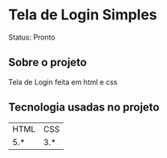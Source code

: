 <h1>Tela de Login Simples</h1>
 Status: Pronto
 
  ## Sobre o projeto
Tela de Login feita em html e css
 ## Tecnologia usadas no projeto
<table>
    <tr>
    <td>HTML</td>
    <td>CSS</td>
    </tr>
    <tr>
    <td>5.*</td>
    <td>3.*</td>
    </tr>
</table>
